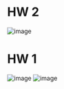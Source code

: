 # HW 2
![image](https://user-images.githubusercontent.com/67063105/217577992-267e7e17-bd78-41e1-9c22-9f59f446a252.png)

# HW 1
![image](https://user-images.githubusercontent.com/67063105/217527430-9a5860c1-419c-4dda-bf42-20c00f2036b0.png)
![image](https://user-images.githubusercontent.com/67063105/217527462-fb7290f8-21db-4c82-b1c9-c4c08b73375b.png)
